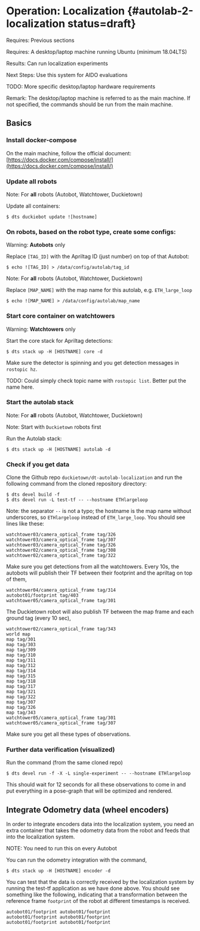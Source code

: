 # Operation: Localization {#autolab-2-localization status=draft}

<div class='requirements' markdown="1">

Requires: Previous sections

Requires: A desktop/laptop machine running Ubuntu (minimum 18.04LTS)

Results: Can run localization experiments

Next Steps: Use this system for AIDO evaluations
</div>

TODO: More specific desktop/laptop hardware requirements

Remark: The desktop/laptop machine is referred to as the main machine. If not specified, the commands should be run from the main machine.

## Basics

### Install docker-compose
On the main machine, follow the official document: [https://docs.docker.com/compose/install/](https://docs.docker.com/compose/install/)


###  Update all robots

Note: For __all__ robots (Autobot, Watchtower, Duckietown)

Update all containers: 

    $ dts duckiebot update ![hostname]


### On robots, based on the robot type, create some configs:

Warning: __Autobots__ only

Replace `[TAG_ID]` with the Apriltag ID (just number) on top of that Autobot: 

    $ echo ![TAG_ID] > /data/config/autolab/tag_id

Note: For __all__ robots (Autobot, Watchtower, Duckietown)

Replace `[MAP_NAME]` with the map name for this autolab, e.g. `ETH_large_loop`

    $ echo ![MAP_NAME] > /data/config/autolab/map_name


### Start core container on watchtowers

Warning: __Watchtowers__ only

Start the core stack for Apriltag detections:

    $ dts stack up -H [HOSTNAME] core -d

Make sure the detector is spinning and you get detection messages in `rostopic hz`.

TODO: Could simply check topic name with `rostopic list`. Better put the name here.


### Start the autolab stack

Note: For __all__ robots (Autobot, Watchtower, Duckietown)

Note: Start with `Duckietown` robots first

Run the Autolab stack:

    $ dts stack up -H [HOSTNAME] autolab -d


### Check if you get data
Clone the Github repo `duckietown/dt-autolab-localization` and run the following command from the cloned repository directory:

    $ dts devel build -f
    $ dts devel run -L test-tf -- --hostname ETHlargeloop

Note: the separator `--` is not a typo; the hostname is the map name without underscores, so `ETHlargeloop` instead of `ETH_large_loop`. You should see lines like these:

```
watchtower03/camera_optical_frame tag/326
watchtower03/camera_optical_frame tag/307
watchtower03/camera_optical_frame tag/326
watchtower02/camera_optical_frame tag/308
watchtower02/camera_optical_frame tag/322
```

Make sure you get detections from all the watchtowers. Every 10s, the autobots will publish their TF between their footprint and the apriltag on top of them,

```
watchtower04/camera_optical_frame tag/314
autobot01/footprint tag/403
watchtower05/camera_optical_frame tag/301
```

The Duckietown robot will also publish TF between the map frame and each ground tag (every 10 sec),

```
watchtower02/camera_optical_frame tag/343
world map
map tag/301
map tag/303
map tag/309
map tag/310
map tag/311
map tag/312
map tag/314
map tag/315
map tag/318
map tag/317
map tag/321
map tag/322
map tag/307
map tag/326
map tag/343
watchtower05/camera_optical_frame tag/301
watchtower05/camera_optical_frame tag/307
```

Make sure you get all these types of observations.

### Further data verification (visualized)
Run the command (from the same cloned repo)

    $ dts devel run -f -X -L single-experiment -- --hostname ETHlargeloop

This should wait for 12 seconds for all these observations to come in and put everything in a pose-graph that will be optimized and rendered.


## Integrate Odometry data (wheel encoders)

In order to integrate encoders data into the localization system, you need an extra container that takes the odometry data from the robot and feeds that into the localization system.

NOTE: You need to run this on every Autobot

You can run the odometry integration with the command,

    $ dts stack up -H [HOSTNAME] encoder -d

You can test that the data is correctly received by the localization system by running the test-tf application as we have done above. You should see something like the following, indicating that a transformation between the reference frame `footprint` of the robot at different timestamps is received.

```
autobot01/footprint autobot01/footprint
autobot01/footprint autobot01/footprint
autobot01/footprint autobot01/footprint
```